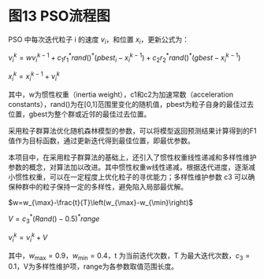 

# 图13  PSO流程图

PSO 中每次迭代粒子 i 的速度 $v_{i}$，和位置 $x_{i}$，更新公式为：

$\nu_{i}^{k}=w\nu_{i}^{k-1}+c_{1}r_{1}^{*}rand()^{*}(pbest_{i}-x_{i}^{k-1})+c_{2}r_{2}^{*}rand()^{*}(gbest-x_{i}^{k-1})$

$x_{i}^{k}=x_{i}^{k-1}+\nu_{i}^{k}$

其中，w为惯性权重（inertia weight），c1和c2为加速常数（acceleration constants），rand()为在[0,1]范围里变化的随机值，pbest为粒子自身的最佳过去位置，gbest为整个群或近邻的最佳过去位置。

采用粒子群算法优化随机森林模型的参数，可以将模型返回预测结果计算得到的F1值作为目标函数，通过更新迭代得到最佳位置，即最优参数。

本项目中，在采用粒子群算法的基础上，还引入了惯性权重线性递减和多样性维护参数的概念，对算法加以改进。其中惯性权重w线性递减，根据迭代进度，逐渐减小惯性权重，可以在一定程度上优化粒子的寻优能力；多样性维护参数 c3 可以确保种群中的粒子保持一定的多样性，避免陷入局部最优解。

$w=w_{\max}-\frac{t}{T}\left(w_{\max}-w_{\min}\right)$

$V=c_3^*(Rand()-0.5)^*range$

$\nu_{i}^{k}=\nu_{i}^{k}+V$

其中，$w_{\max}=0.9$，$w_{\min}=0.4$，t 为当前迭代次数，T 为最大迭代次数，$c_{3}=0.1$，V为多样性维护项，range为各参数取值范围长度。

